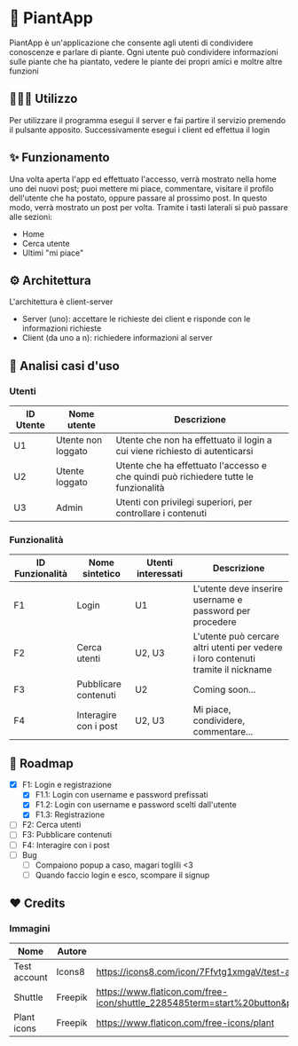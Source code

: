 # 🌵 PiantApp
<!--Hai mai voluto--> 
PiantApp è un'applicazione che consente agli utenti di condividere conoscenze e parlare di piante. Ogni utente può condividere informazioni sulle piante che ha piantato, vedere le piante dei propri amici e moltre altre funzioni

## 👷🏻‍♂️ Utilizzo
Per utilizzare il programma esegui il server e fai partire il servizio premendo il pulsante apposito. Successivamente esegui i client ed effettua il login

## ✨ Funzionamento
Una volta aperta l'app ed effettuato l'accesso, verrà mostrato nella home uno dei nuovi post; puoi mettere mi piace, commentare, visitare il profilo dell'utente che ha postato, oppure passare al prossimo post. In questo modo, verrà mostrato un post per volta.
Tramite i tasti laterali si può passare alle sezioni:
  - Home
  - Cerca utente
  - Ultimi "mi piace"

## ⚙️ Architettura
L'architettura è client-server
* Server (uno): accettare le richieste dei client e risponde con le informazioni richieste
* Client (da uno a n): richiedere informazioni al server

## 🔎 Analisi casi d'uso 

### Utenti
| ID Utente | Nome utente        | Descrizione                                                                          |
| --------- | ------------------ | ---------------------------------------------------------------------------          |
| U1        | Utente non loggato | Utente che non ha effettuato il login a cui viene richiesto di autenticarsi          |
| U2        | Utente loggato     | Utente che ha effettuato l'accesso e che quindi può richiedere tutte le funzionalità |
| U3        | Admin              | Utenti con privilegi superiori, per controllare i contenuti                          |

### Funzionalità
| ID Funzionalità | Nome sintetico        | Utenti interessati | Descrizione                                                                       |
| --------------- | --------------------- | ------------------ | --------------------------------------------------------------------------------- |
| F1              | Login                 | U1                 | L'utente deve inserire username e password per procedere                          |
| F2              | Cerca utenti          | U2, U3             | L'utente può cercare altri utenti per vedere i loro contenuti tramite il nickname |
| F3              | Pubblicare contenuti  | U2                 | Coming soon...                                                                    |
| F4              | Interagire con i post | U2, U3             | Mi piace, condividere, commentare...                                              |

## 🚀 Roadmap
- [X] F1: Login e registrazione
  - [X] F1.1: Login con username e password prefissati
  - [X] F1.2: Login con username e password scelti dall'utente
  - [X] F1.3: Registrazione
- [ ] F2: Cerca utenti
- [ ] F3: Pubblicare contenuti
- [ ] F4: Interagire con i post
- [ ] Bug
  - [ ] Compaiono popup a caso, magari toglili <3
  - [ ] Quando faccio login e esco, scompare il signup

## ❤️ Credits
### Immagini
| Nome            | Autore          | Link                                              |
| --------------- | --------------- | ------------------------------------------------- |
| Test account    | Icons8          | https://icons8.com/icon/7Ffvtg1xmgaV/test-account |
| Shuttle         | Freepik         | https://www.flaticon.com/free-icon/shuttle_2285485term=start%20button&page=1&position=1&page=1&position=1&related_id=2285485&origin=tag | 
| Plant icons	| Freepik		| https://www.flaticon.com/free-icons/plant
